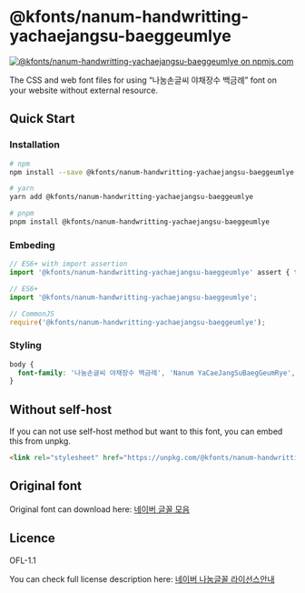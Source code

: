 # @kfonts/nanum-handwritting-yachaejangsu-baeggeumlye

[![@kfonts/nanum-handwritting-yachaejangsu-baeggeumlye on npmjs.com](https://img.shields.io/npm/v/%40kfonts%2Fnanum-handwritting-yachaejangsu-baeggeumlye)](https://www.npmjs.com/package/@kfonts/nanum-handwritting-yachaejangsu-baeggeumlye)

The CSS and web font files for using &OpenCurlyDoubleQuote;나눔손글씨 야채장수 백금례&CloseCurlyDoubleQuote; font on your website without external resource.

## Quick Start

### Installation

```sh
# npm
npm install --save @kfonts/nanum-handwritting-yachaejangsu-baeggeumlye

# yarn
yarn add @kfonts/nanum-handwritting-yachaejangsu-baeggeumlye

# pnpm
pnpm install @kfonts/nanum-handwritting-yachaejangsu-baeggeumlye
```

### Embeding

```js
// ES6+ with import assertion
import '@kfonts/nanum-handwritting-yachaejangsu-baeggeumlye' assert { type: 'css' };

// ES6+
import '@kfonts/nanum-handwritting-yachaejangsu-baeggeumlye';

// CommonJS
require('@kfonts/nanum-handwritting-yachaejangsu-baeggeumlye');
```

### Styling

```css
body {
  font-family: '나눔손글씨 야채장수 백금례', 'Nanum YaCaeJangSuBaegGeumRye', cursive;
}
```

## Without self-host

If you can not use self-host method but want to this font, you can embed this from unpkg.

```html
<link rel="stylesheet" href="https://unpkg.com/@kfonts/nanum-handwritting-yachaejangsu-baeggeumlye/index.css" />
```

## Original font

Original font can download here: [네이버 글꼴 모음](https://hangeul.naver.com/font)

## Licence

OFL-1.1

You can check full license description here: [네이버 나눔글꼴 라이선스안내](https://help.naver.com/service/30016/contents/18088?osType=PC&lang=ko)
